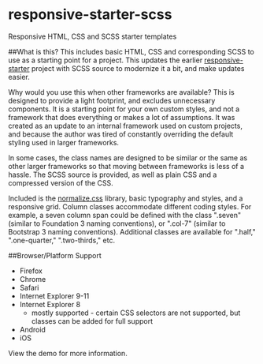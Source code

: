 responsive-starter-scss
=======================
Responsive HTML, CSS and SCSS starter templates

##What is this?
This includes basic HTML, CSS and corresponding SCSS to use as a starting point for a project. This updates the earlier
[responsive-starter](https://github.com/dsgreen/responsive-starter) project with SCSS source to modernize it a bit, and make updates easier.

Why would you use this when other frameworks are available? This is designed to provide a light footprint, and excludes unnecessary components.
It is a starting point for your own custom styles, and not a framework that does everything or makes a lot of assumptions. It was created as an
update to an internal framework used on custom projects, and because the author was tired of constantly overriding the default styling used in
larger frameworks.

In some cases, the class names are designed to be similar or the same as other larger frameworks so that moving between frameworks is less of a
hassle. The SCSS source is provided, as well as plain CSS and a compressed version of the CSS.

Included is the [normalize.css](https://github.com/necolas/normalize.css) library, basic typography and styles, and a responsive grid. Column
classes accommodate different coding styles. For example, a seven column span could be defined with the class ".seven" (similar to Foundation 3
naming conventions), or ".col-7" (similar to Bootstrap 3 naming conventions). Additional classes are available for ".half," ".one-quarter,"
".two-thirds," etc.

##Browser/Platform Support
- Firefox
- Chrome
- Safari
- Internet Explorer 9-11
- Internet Explorer 8
    - mostly supported - certain CSS selectors are not supported, but classes can be added for full support
- Android
- iOS

View the demo for more information.